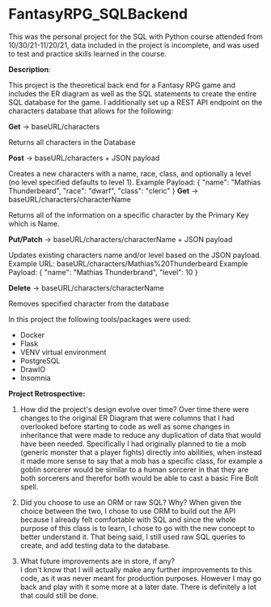 ﻿# FantasyRPG_SQLBackend
 This was the personal project for the SQL with Python course attended from 10/30/21-11/20/21, data included in the project is incomplete, and was used to test and practice skills learned in the course.
 
 **Description**: 
 
 This project is the theoretical back end for a Fantasy RPG game and includes the ER diagram as well as the SQL statements to create the entire SQL database for the game. I additionally set up a REST API endpoint on the characters database that allows for the following:
 
**Get** -> baseURL/characters 
  
  Returns all characters in the Database

**Post** -> baseURL/characters + JSON payload
  
  Creates a new characters with a name, race, class, and optionally a level (no level specified defaults to level 1).
    Example Payload:
            {
	          "name": "Mathias Thunderbeard",
	          "race": "dwarf",
	          "class": "cleric"
             }
**Get** -> baseURL/characters/characterName
  
  Returns all of the information on a specific character by the Primary Key which is Name.

**Put/Patch** -> baseURL/characters/characterName + JSON payload
  
  Updates existing characters name and/or level based on the JSON payload.
    Example URL: baseURL/characters/Mathias%20Thunderbeard
    Example Payload: 
            {
	          "name": "Mathias Thunderbrand",
	          "level": 10
            }
       
**Delete** -> baseURL/characters/characterName
  
  Removes specified character from the database
 
 
 In this project the following tools/packages were used:
  - Docker
  - Flask
  - VENV virtual environment
  - PostgreSQL
  - DrawIO
  - Insomnia
  
**Project Retrospective:**  
1. How did the project's design evolve over time?
  Over time there were changes to the original ER Diagram that were columns that I had overlooked before starting to code as well as some changes in inheritance that were made    to reduce any duplication of data that would have been needed. Specifically I had originally planned to tie a mob (generic monster that a player fights) directly into            abilities, when instead it made more sense to say that a mob has a specific class, for example a goblin sorcerer would be similar to a human sorcerer in that they are both       sorcerers and therefor both would be able to cast a basic Fire Bolt spell.

2. Did you choose to use an ORM or raw SQL? Why?
  When given the choice between the two, I chose to use ORM to build out the API because I already felt comfortable with SQL and since the whole purpose of this class is to        learn, I chose to go with the new concept to better understand it. That being said, I still used raw SQL queries to create, and add testing data to the database.

3. What future improvements are in store, if any?  
  I don't know that I will actually make any further improvements to this code, as it was never meant for production purposes. However I may go back and play with it some more      at a later date. There is definitely a lot that could still be done.
  


